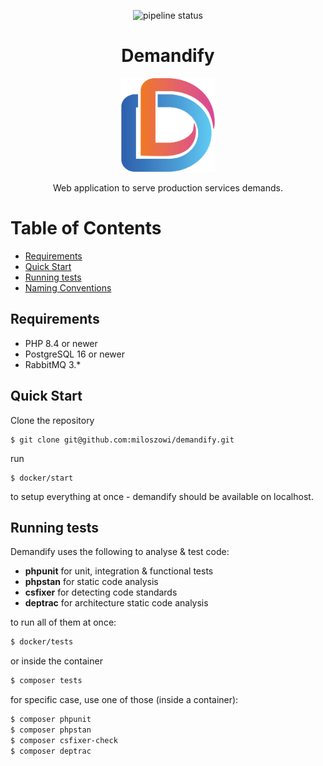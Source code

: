 <p align="center"> 
<img src="https://github.com/miloszowi/demandify/actions/workflows/app.yml/badge.svg" alt="pipeline status" />
</p>
<h1 align="center">Demandify </h1>
<p align="center"><img title="logo" alt="logo" src="/docs/logo.png" width="150" height="150"></p>
<p align="center">Web application to serve production services demands.</p>


# Table of Contents
- [Requirements](#requirements)
- [Quick Start](#quick-start)
- [Running tests](#running-tests)
- [Naming Conventions](docs/naming-conventions.md)

## Requirements
* PHP 8.4 or newer
* PostgreSQL 16 or newer
* RabbitMQ 3.*

## Quick Start
Clone the repository
```
$ git clone git@github.com:miloszowi/demandify.git
```
run
```
$ docker/start
```
to setup everything at once - demandify should be available on localhost.


## Running tests
Demandify uses the following to analyse & test code:
- **phpunit** for unit, integration & functional tests
- **phpstan** for static code analysis
- **csfixer** for detecting code standards
- **deptrac** for architecture static code analysis

to run all of them at once:
```bash
$ docker/tests
```
or inside the container 
```bash
$ composer tests
```

for specific case, use one of those (inside a container):
```bash
$ composer phpunit
$ composer phpstan
$ composer csfixer-check
$ composer deptrac
```
